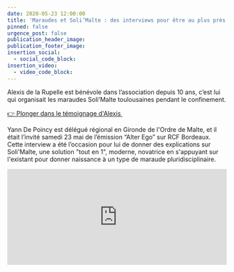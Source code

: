 ```yaml
---
date: 2020-05-23 12:00:00
title: 'Maraudes et Soli’Malte : des interviews pour être au plus près du terrain.'
pinned: false
urgence_post: false
publication_header_image:
publication_footer_image:
insertion_social:
  - social_code_block:
insertion_video:
  - video_code_block:
---
```


Alexis de la Rupelle est b&eacute;n&eacute;vole dans l’association depuis 10 ans, c’est lui qui organisait les maraudes Soli’Malte toulousaines pendant le confinement.

[👉 Plonger dans le t&eacute;moignage d'Alexis&nbsp;](https://www.webtoulousain.fr/2020/05/18/ordre-de-malte-france-interview-dalexis-de-la-rupelle/)

Yann De Poincy est d&eacute;l&eacute;gu&eacute; r&eacute;gional en Gironde de l'Ordre de Malte, et il &eacute;tait l’invit&eacute; samedi 23 mai de l’&eacute;mission “Alter Ego” sur RCF Bordeaux.&nbsp; Cette interview a &eacute;t&eacute; l’occasion pour lui de donner des explications sur Soli'Malte, une solution "tout en 1", moderne, novatrice en s'appuyant sur l'existant pour donner naissance &agrave; un type de maraude pluridisciplinaire.

<iframe src="https://rcf.fr/embed/2395102" frameborder="0" width="100%" height="220"></iframe>